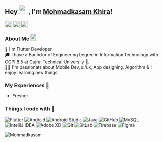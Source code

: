 ## Hey <img src="https://github.com/TheDudeThatCode/TheDudeThatCode/blob/master/Assets/Hi.gif" width="29px">, I'm [Mohmadkasam Khira](https://www.linkedin.com/in/mohmadkasamkhira-7417b4216/)! 

<a href="https://www.linkedin.com/in/mohmadkasamkhira-7417b4216/">
  <img align="left" width="22px" src="https://cdn.jsdelivr.net/npm/simple-icons@v3/icons/linkedin.svg"  />
</a>
<a href="mailto:mohmadkasamkhira@gmail.com">
  <img align="left" width="22px" src="https://cdn.jsdelivr.net/npm/simple-icons@v3/icons/gmail.svg" />
</a>
<a href="https://www.instagram.com/mo_kasam25/" target="_blank">
  <img align="left" width="22px" src="https://cdn.jsdelivr.net/npm/simple-icons@v3/icons/instagram.svg" />
</a>

<br />

### About Me <img src="https://emojis.slackmojis.com/emojis/images/1531849430/4246/blob-sunglasses.gif?1531849430" width="22"/>
💼 I'm Flutter Developer. </br>
🎓 I have a Bachelor of Engineering Degree in Information Technology with CGPI 8.5 at Gujrat Technical University 🏫. </br>
👨‍💻 I'm passionate about Mobile Dev, ui/ux, App designing, Algorithm & I enjoy learning new things. </br>

### My Experiences 🙌
- Fresher

### Things I code with 🚀
![Flutter](https://img.shields.io/badge/-Flutter-02569B?style=flat-square&logo=flutter&logoColor=white)
![Android](http://img.shields.io/badge/-Android-3DDC84?style=flat-square&logo=android&logoColor=white)
![Android Studio](http://img.shields.io/badge/-Android%20Studio-3DDC84?style=flat-square&logo=android-studio&logoColor=white)
![Java](http://img.shields.io/badge/-Java-007396?style=flat-square&logo=java)
![GitHub](https://img.shields.io/badge/-GitHub-181717?style=flat-square&logo=github)
![MySQL](https://img.shields.io/badge/-MySQL-336791?style=flat-square&logo=mysql&logoColor=white)
![IntelliJ IDEA](http://img.shields.io/badge/-IntelliJ%20IDEA-000000?style=flat-square&logo=intellij-idea&logoColor=white)
![Adobe XD](http://img.shields.io/badge/-Abode%20XD-E222AC?style=flat-square&logo=adobe-xd&logoColor=white)
![Git](https://img.shields.io/badge/-Git-%23F05032?style=flat-square&logo=git&logoColor=white)
![GitLab](https://img.shields.io/badge/-GitLab-FCA121?style=flat-square&logo=gitlab&logoColor=white)
![Firebase](https://img.shields.io/badge/-Firebase-FFCA28?style=flat-square&logo=firebase&logoColor=white)
![Figma](https://img.shields.io/badge/-Figma-FFCA28?style=flat-square&logo=figma&logoColor=white)

<p align="left"> <img src="https://komarev.com/ghpvc/?username=kasims07&label=Profile%20views&color=0e75b6&style=flat" alt="Mohmadkasam" /> </p>
